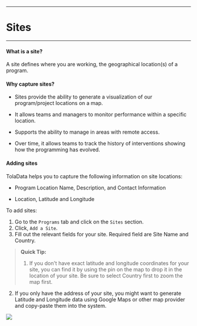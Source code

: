 ****
# Sites
---

#### What is a site?

A site defines where you are working, the geographical location(s) of a program.

#### Why capture sites?

* Sites provide the ability to generate a visualization of our program/project locations on a map.

* It allows teams and managers to monitor performance within a specific location.

* Supports the ability to manage in areas with remote access.

* Over time, it allows teams to track the history of interventions showing how the programming has evolved.

#### Adding sites

TolaData helps you to capture the following information on site locations:

* Program Location Name, Description, and Contact Information

* Location, Latitude and Longitude

To add sites:

1. Go to the `Programs` tab and click on the `Sites` section.
2. Click, `Add a Site`.
3. Fill out the relevant fields for your site. Required field are Site Name and Country.

> **Quick Tip:**   
> 1. If you don't have exact latitude and longitude coordinates for your site, you can find it by using the pin on the map to drop it in the location of your site. Be sure to select Country first to zoom the map first.
2. If you only have the address of your site, you might want to generate Latitude and Longitude data using Google Maps or other map provider and copy-paste them into the system.

![](https://lh3.googleusercontent.com/Zv4REHSnJATPJBToNd_4uilBn_HZEfH4Hyr8zI6xEMhmTSH8W4iCoToBdpGeWC2h9w-an8H3dT5QkwcVC1Hc-or9SYn_0-GSPwWv2qyZ3ulRvJ1mRzhOHhEpCMk9EFLu1mzFEK_5)

